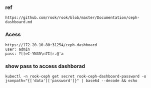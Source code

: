 ### ref
```
https://github.com/rook/rook/blob/master/Documentation/ceph-dashboard.md
```
### Acess
```
https://172.20.10.80:31254/ceph-dashboard
user: admin
pass: ?[[eC-YN35\n7I[r.@'a
```

### show pass to access dashborad
```
kubectl -n rook-ceph get secret rook-ceph-dashboard-password -o jsonpath="{['data']['password']}" | base64 --decode && echo

```
